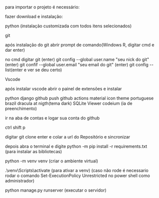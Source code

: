 para importar o projeto é necessário:

fazer download e instalação:

python (instalação customizada com todos itens selecionados)

git

após instalação do git abrir prompt de comando(Windows R, digitar cmd e dar enter)

no cmd digitar git (enter)
git config --global user.name "seu nick do git" (enter)
git confif --global user.email "seu email do git" (enter)
git config --list(enter e ver se deu certo)

Vscode

após instalar vscode abrir o painel de extensões e instalar 

python
django
github push
github actions
material icon theme
portuguese brazil
dracula at nigth(tema dark)
SQLite Viewer
codeium (ia de preenchimento)


ir na aba de contas e logar sua conta do github

ctrl shift p

digitar git clone enter e colar a url do Repositório e sincronizar 


depois abra o terminal e digite python -m pip install -r requirements.txt (para instalar as bibliotecas)

python -m venv venv (criar o ambiente virtual)

.\venv\Scripts\activate (para ativar a venv)
(caso não rode é necessario rodar o comando Set-ExecutionPolicy Unrestricted no power shell como administrador)

python manage.py runserver (executar o servidor)
